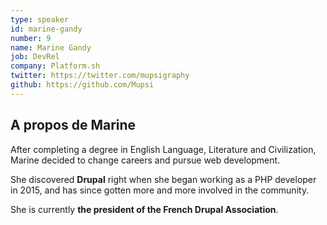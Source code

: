 ```yaml
---
type: speaker
id: marine-gandy
number: 9
name: Marine Gandy
job: DevRel
company: Platform.sh
twitter: https://twitter.com/mupsigraphy
github: https://github.com/Mupsi
---
```


## A propos de Marine

After completing a degree in English Language, Literature and Civilization, Marine decided to change careers and pursue web development.

She discovered **Drupal** right when she began working as a PHP developer in 2015, and has since gotten more and more involved in the community.

She is currently **the president of the French Drupal Association**.

